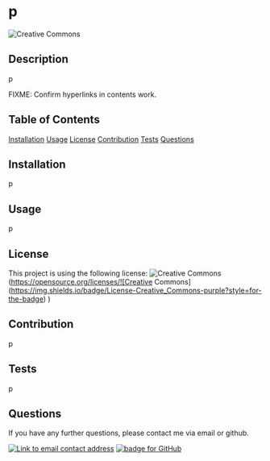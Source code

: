 
  # p
  ![Creative Commons](https://img.shields.io/badge/License-Creative_Commons-purple?style=for-the-badge) 

  ## Description
  p

  FIXME: Confirm hyperlinks in contents work.
  ## Table of Contents
  [Installation](#Installation)
  [Usage](#Usage)
  [License](#License)
  [Contribution](#Contribution)
  [Tests](#Tests)
  [Questions](#Questions)

  ## Installation
  p
  
  ## Usage
  p
  
  ## License
  This project is using the following license:
  ![Creative Commons](https://img.shields.io/badge/License-Creative_Commons-purple?style=for-the-badge) 
  (https://opensource.org/licenses/![Creative Commons](https://img.shields.io/badge/License-Creative_Commons-purple?style=for-the-badge) )
  
  ## Contribution 
  p
  
  ## Tests
  p
  
  ## Questions
  If you have any further questions, please contact me via email or github.

  <a href="mailto:p"><img alt="Link to email contact address" src="https://img.shields.io/badge/email-D14836?style=for-the-badge" target="_blank" /></a>  <a href="https://github.com/p"><img alt="badge for GitHub" src="https://img.shields.io/badge/github-%23121011.svg?style=for-the-badge&logo=github&logoColor=white" target="_blank" /></a>
  

  